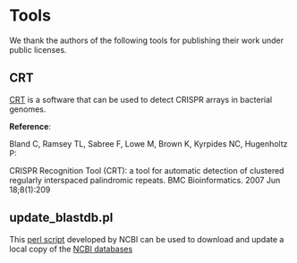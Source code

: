 # Tools

We thank the authors of the following tools for publishing their work
under public licenses.

## CRT

[CRT](http://www.room220.com/crt/) is a software that can be used to
detect CRISPR arrays in bacterial genomes.

**Reference**:

Bland C, Ramsey TL, Sabree F, Lowe M, Brown K, Kyrpides NC, Hugenholtz P: 

CRISPR Recognition Tool (CRT): a tool for automatic detection of
clustered regularly interspaced palindromic repeats. BMC
Bioinformatics. 2007 Jun 18;8(1):209

## update_blastdb.pl

This [perl script](www.ncbi.nlm.nih.gov/blast/docs/update_blastdb.pl)
developed by NCBI can be used to download and update a local copy of
the [NCBI databases](ftp://ftp.ncbi.nlm.nih.gov/blast/db/)